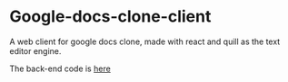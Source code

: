 # Google-docs-clone-client

A web client for google docs clone, made with react and quill as the text editor engine.

The back-end code is [here](https://github.com/ShayMeshGit/Google-docs-clone-Backend)
